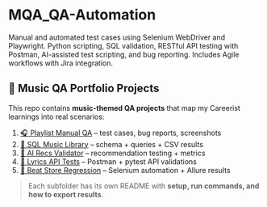 # MQA_QA-Automation
Manual and automated test cases using Selenium WebDriver and Playwright. Python scripting, SQL validation, RESTful API testing with Postman, AI-assisted test scripting, and bug reporting. Includes Agile workflows with Jira integration.

## 📂 Music QA Portfolio Projects

This repo contains **music-themed QA projects** that map my Careerist learnings into real scenarios:

1. [🎧 Playlist Manual QA](projects/01-playlist-manual-qa) – test cases, bug reports, screenshots  
2. [🎼 SQL Music Library](projects/02-sql-music-library) – schema + queries + CSV results  
3. [🤖 AI Recs Validator](projects/03-ai-recs-validator) – recommendation testing + metrics  
4. [🎤 Lyrics API Tests](projects/04-lyrics-api-tests) – Postman + pytest API validations  
5. [🥁 Beat Store Regression](projects/05-beat-store-regression) – Selenium automation + Allure results  

> Each subfolder has its own README with **setup, run commands, and how to export results**.
